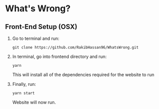 # What's Wrong?

## Front-End Setup (OSX)

1. Go to terminal and run:

   `git clone https://github.com/RakibHassan96/WhatsWrong.git`

2. In terminal, go into frontend directory and run:

   `yarn`

   This will install all of the dependencies required for the website to run

3. Finally, run:

   `yarn start`

   Website will now run.